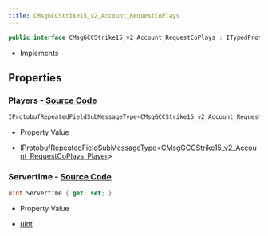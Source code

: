 ```yaml
---
title: CMsgGCCStrike15_v2_Account_RequestCoPlays
---
```


```csharp
public interface CMsgGCCStrike15_v2_Account_RequestCoPlays : ITypedProtobuf<CMsgGCCStrike15_v2_Account_RequestCoPlays>, INativeHandle
```

- Implements

## Properties

### **Players** - [Source Code](https://github.com/swiftly-solution/swiftlys2/blob/main/managed/src/SwiftlyS2.Generated/Protobufs/Interfaces/CMsgGCCStrike15_v2_Account_RequestCoPlays.cs#L13)

```csharp
IProtobufRepeatedFieldSubMessageType<CMsgGCCStrike15_v2_Account_RequestCoPlays_Player> Players { get; }
```

- Property Value

- [IProtobufRepeatedFieldSubMessageType](/docs/api/shared/netmessages/iprotobufrepeatedfieldsubmessagetype-1)<[CMsgGCCStrike15_v2_Account_RequestCoPlays_Player](/docs/api/shared/protobufdefinitions/cmsggccstrike15_v2_account_requestcoplays_player)>

### **Servertime** - [Source Code](https://github.com/swiftly-solution/swiftlys2/blob/main/managed/src/SwiftlyS2.Generated/Protobufs/Interfaces/CMsgGCCStrike15_v2_Account_RequestCoPlays.cs#L16)

```csharp
uint Servertime { get; set; }
```

- Property Value

- [uint](https://learn.microsoft.com/dotnet/api/system.uint32)

